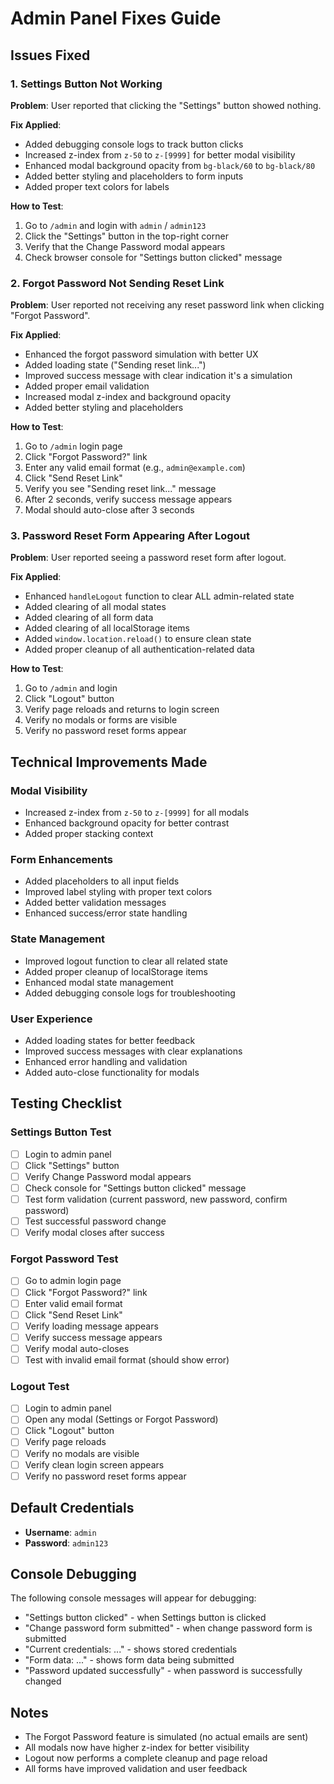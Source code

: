 # Admin Panel Fixes Guide

## Issues Fixed

### 1. Settings Button Not Working
**Problem**: User reported that clicking the "Settings" button showed nothing.

**Fix Applied**:
- Added debugging console logs to track button clicks
- Increased z-index from `z-50` to `z-[9999]` for better modal visibility
- Enhanced modal background opacity from `bg-black/60` to `bg-black/80`
- Added better styling and placeholders to form inputs
- Added proper text colors for labels

**How to Test**:
1. Go to `/admin` and login with `admin` / `admin123`
2. Click the "Settings" button in the top-right corner
3. Verify that the Change Password modal appears
4. Check browser console for "Settings button clicked" message

### 2. Forgot Password Not Sending Reset Link
**Problem**: User reported not receiving any reset password link when clicking "Forgot Password".

**Fix Applied**:
- Enhanced the forgot password simulation with better UX
- Added loading state ("Sending reset link...")
- Improved success message with clear indication it's a simulation
- Added proper email validation
- Increased modal z-index and background opacity
- Added better styling and placeholders

**How to Test**:
1. Go to `/admin` login page
2. Click "Forgot Password?" link
3. Enter any valid email format (e.g., `admin@example.com`)
4. Click "Send Reset Link"
5. Verify you see "Sending reset link..." message
6. After 2 seconds, verify success message appears
7. Modal should auto-close after 3 seconds

### 3. Password Reset Form Appearing After Logout
**Problem**: User reported seeing a password reset form after logout.

**Fix Applied**:
- Enhanced `handleLogout` function to clear ALL admin-related state
- Added clearing of all modal states
- Added clearing of all form data
- Added clearing of all localStorage items
- Added `window.location.reload()` to ensure clean state
- Added proper cleanup of all authentication-related data

**How to Test**:
1. Go to `/admin` and login
2. Click "Logout" button
3. Verify page reloads and returns to login screen
4. Verify no modals or forms are visible
5. Verify no password reset forms appear

## Technical Improvements Made

### Modal Visibility
- Increased z-index from `z-50` to `z-[9999]` for all modals
- Enhanced background opacity for better contrast
- Added proper stacking context

### Form Enhancements
- Added placeholders to all input fields
- Improved label styling with proper text colors
- Added better validation messages
- Enhanced success/error state handling

### State Management
- Improved logout function to clear all related state
- Added proper cleanup of localStorage items
- Enhanced modal state management
- Added debugging console logs for troubleshooting

### User Experience
- Added loading states for better feedback
- Improved success messages with clear explanations
- Enhanced error handling and validation
- Added auto-close functionality for modals

## Testing Checklist

### Settings Button Test
- [ ] Login to admin panel
- [ ] Click "Settings" button
- [ ] Verify Change Password modal appears
- [ ] Check console for "Settings button clicked" message
- [ ] Test form validation (current password, new password, confirm password)
- [ ] Test successful password change
- [ ] Verify modal closes after success

### Forgot Password Test
- [ ] Go to admin login page
- [ ] Click "Forgot Password?" link
- [ ] Enter valid email format
- [ ] Click "Send Reset Link"
- [ ] Verify loading message appears
- [ ] Verify success message appears
- [ ] Verify modal auto-closes
- [ ] Test with invalid email format (should show error)

### Logout Test
- [ ] Login to admin panel
- [ ] Open any modal (Settings or Forgot Password)
- [ ] Click "Logout" button
- [ ] Verify page reloads
- [ ] Verify no modals are visible
- [ ] Verify clean login screen appears
- [ ] Verify no password reset forms appear

## Default Credentials
- **Username**: `admin`
- **Password**: `admin123`

## Console Debugging
The following console messages will appear for debugging:
- "Settings button clicked" - when Settings button is clicked
- "Change password form submitted" - when change password form is submitted
- "Current credentials: ..." - shows stored credentials
- "Form data: ..." - shows form data being submitted
- "Password updated successfully" - when password is successfully changed

## Notes
- The Forgot Password feature is simulated (no actual emails are sent)
- All modals now have higher z-index for better visibility
- Logout now performs a complete cleanup and page reload
- All forms have improved validation and user feedback

